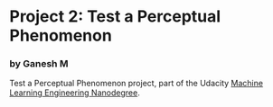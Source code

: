 # Project 2: Test a Perceptual Phenomenon
### by Ganesh M

Test a Perceptual Phenomenon project, part of the Udacity [Machine Learning Engineering Nanodegree](https://in.udacity.com/course/machine-learning-engineer-nanodegree--nd009).